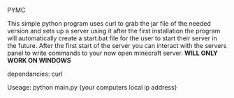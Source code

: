 PYMC

This simple python program uses curl to grab the jar file of the needed version and sets up a server using it after the first installation the program will automatically create a start.bat file for the user to start
their server in the future.  After the first start of the server you can interact with the servers panel to write commands to your now open minecraft server.
**WILL ONLY WORK ON WINDOWS**


dependancies:
curl

Useage: 
python main.py {your computers local ip address}        
